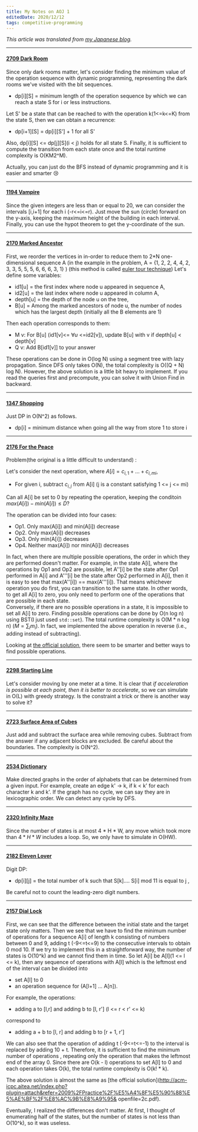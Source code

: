 ```yaml
---
title: My Notes on AOJ 1
editedDate: 2020/12/12
tags: competitive-programming
---
```


<i> This article was translated from [my Japanese blog](https://igarash1-sol.hatenablog.com/). </i>

---

#### [2709 Dark Room](http://judge.u-aizu.ac.jp/onlinejudge/description.jsp?id=2709)


Since only dark rooms matter,
let's consider finding the minimum value of the operation sequence with dynamic programming,
representing the dark rooms we've visited with the bit sequences.
- dp[i][S] =
  minimum length of the operation sequence by which we can reach a state S for i or less instructions.

Let S' be a state that can be reached to with the operation 
k(1<=k<=K) from the state S, then we can obtain a recurrence:
- dp[i+1][S] = dp[i][S'] + 1 for all S'

Also,  dp[i][S] <= dp[j][S](i < j) holds for all state S. 
Finally, it is sufficient to compute the transition from each state once 
and the total runtime complexity is O(KM2^M).

Actually, you can just do the BFS instead of dynamic programming and
it is easier and smarter :cry:

---

#### [1194 Vampire](http://judge.u-aizu.ac.jp/onlinejudge/description.jsp?id=1194)


Since the given integers are less than or equal to 20, we can consider the intervals \[i,i+1\] for each i (-r<=i<=r).
Just move the sun (circle) forward on the y-axis, keeping the maximum height of the building in each interval.
Finally, you can use the hypot theorem to get the y-coordinate of the sun.

---

#### [2170 Marked Ancestor](http://judge.u-aizu.ac.jp/onlinejudge/description.jsp?id=2170)


First, we reorder the vertices in in-order
to reduce them to 2*N one-dimensional sequence A
(in the example in the problem, A = {1, 2, 2, 4, 4, 2, 3, 3, 5, 5, 5, 6, 6, 6, 3, 1} ) (this method is called [euler tour technique](https://en.wikipedia.org/wiki/Euler_tour_technique))
Let's define some variables:

- id1[u] = the first index where node u appeared in sequence A,
- id2[u] = the last index where node u appeared in column A,
- depth[u] = the depth of the node u on the tree,
- B[u] = Among the marked ancestors of node u, the number of nodes which has the largest depth (initially all the B elements are 1)

Then each operation corresponds to them:

- M v: For B[u] (id1[v]<= $\forall u$ <=id2[v]), update B[u] with v if depth[u] < depth[v]
- Q v: Add B[id1[v]] to your answer

These operations can be done in O(log N) using a segment tree with lazy propagation.
Since DFS only takes O(N), the total complexity is O((Q + N) log N). However, the above solution is a little bit heavy to implement.
If you read the queries first and precompute, you can solve it with Union Find in backward.

---

#### [1347 Shopping](http://judge.u-aizu.ac.jp/onlinejudge/description.jsp?id=1347)
Just DP in O(N^2) as follows.

- dp[i] = minimum distance when going all the way from store 1 to store i

---

#### [2176 For the Peace](http://judge.u-aizu.ac.jp/onlinejudge/description.jsp?id=2176)

Problem(the original is a little difficult to understand) :

Let's consider the next operation, where $A[i] = c_{i,1}+... +c_{i,mi}$,

- For given i, subtract $c_{i,j}$ from A[i] (j is a constant satisfying 1 <= j <= mi)

Can all A[i] be set to 0 by repeating the operation, keeping the conditoin $max(A[i]) - min(A[i]) \leq D$?



The operation can be divided into four cases:

- Op1. Only max(A[i]) and min(A[i]) decrease
- Op2. Only max(A[i]) decreases
- Op3. Only min(A[i]) decreases
- Op4. Neither max(A[i]) nor min(A[i]) decreases

In fact, when there are multiple possible operations,
the order in which they are performed doesn't matter.
For example, in the state A[i], where the operations by Op1 and Op2 are possible,
let A''[i] be the state after Op1 performed in A[i] and A'''[i] be the state after Op2 performed in A[i],
then it is easy to see that max(A''[i]) == max(A'''[i]).
That means whichever operation you do first, you can transition to the same state.
In other words, to get all A[i] to zero, 
you only need to perform one of the operations that are possible in each state.  
Conversely, if there are no possible operations in a state,
it is impossible to set all A[i] to zero.
Finding possible operations can be done by O(n log n) using BST(I just used `std::set`).
The total runtime complexity is O(M * n log n) ($M =\sum_i m_i$).
In fact, we implemented the above operation in reverse (i.e., adding instead of subtracting).


Looking at [the official solution](http://acm-icpc.aitea.net/index.php?plugin=attach&refer=2009%2FPractice%2F%E6%A8%A1%E6%93%AC%E5%9C%B0%E5%8C%BA%E4%BA%88%E9%81%B8%2F%E8%AC%9B%E8%A9%95&openfile=b.pdf),
there seem to be smarter and better ways to find possible operations.

---

#### [2298 Starting Line](http://judge.u-aizu.ac.jp/onlinejudge/description.jsp?id=2298)


Let's consider moving by one meter at a time. It is clear that
*if acceleration is possible at each point, then it is better to accelerate*,
so we can simulate in O(L) with greedy strategy. 
Is the constraint a trick or there is another way to solve it?

---

#### [2723 Surface Area of Cubes](http://judge.u-aizu.ac.jp/onlinejudge/description.jsp?id=2723)


Just add and subtract the surface area while removing cubes.
Subtract from the answer if any adjacent blocks are excluded.
Be careful about the boundaries. The complexity is O(N^2).


---

#### [2534 Dictionary](http://judge.u-aizu.ac.jp/onlinejudge/description.jsp?id=2534)


Make directed graphs in the order of alphabets that can be determined from a given input.
For example, create an edge k' $\rightarrow$ k, if k < k' for each character k and k'.
If the graph has no cycle, we can say they are in lexicographic order. 
We can detect any cycle by DFS.


---

#### [2320 Infinity Maze](http://judge.u-aizu.ac.jp/onlinejudge/description.jsp?id=2320)


Since the number of states is at most 4 * H * W,
any move which took more than $4 * H * W$ includes a loop.
So, we only have to simulate in O(HW).

---

#### [2182 Eleven Lover](http://judge.u-aizu.ac.jp/onlinejudge/description.jsp?id=2182)


Digit DP:

- dp[i][j] = the total number of k  such that S[k].... S[i] mod 11 is equal to j ,

Be careful not to count the leading-zero digit numbers.

---

#### [2157 Dial Lock](http://judge.u-aizu.ac.jp/onlinejudge/description.jsp?id=2157)



First, we can see that the difference between the initial state and the target state only matters.
Then we see that we have to find
the minimum number of operations for a sequence A[i] of length k
consisting of numbers between 0 and 9,
adding t (-9<=t<=9) to the consecutive intervals to obtain 0 mod 10.
If we try to implement this in a straightforward way,
the number of states is O(10^k) and we cannot find them in time.
So let A[i] be A[l](1 <= l <= k),
then any sequence of operations with A[l] which is the leftmost end of the interval can be divided into

- set A[l] to 0
- an operation sequence for (A[l+1] ... A[n]).

For example, the operations: 
- adding a to [l,r] and adding b to [l, r'] (l <= r < r' <= k) 

correspond to

- adding a + b to [l, r] and adding b to [r + 1, r']

We can also see that the operation of adding t (-9<=t<=-1) to the interval 
is replaced by adding 10 + t.
Therefore, it is sufficient to find the minimum number of operations
, repeating only the operation that makes the leftmost end of the array 0.
Since there are O(k - l) operations to set A[l] to 0 and each operation takes O(k),
the total runtime complexity is O(k! * k).

The above solution is almost the same as [the official solution](http://acm-icpc.aitea.net/index.php?plugin=attach&refer=2009%2FPractice%2F%E5%A4%8F%E5%90%88%E5%AE%BF%2F%E8%AC%9B%E8%A9%95& openfile=2c.pdf).

Eventually, I realized the differences don't matter.
At first, I thought of enumerating half of the states,
but the number of states is not less than O(10^k), so it was useless.

